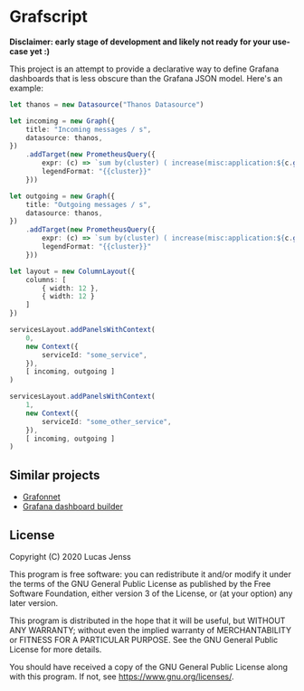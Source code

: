 # Grafscript

**Disclaimer: early stage of development and likely not ready for your use-case yet :)**

This project is an attempt to provide a declarative way to define Grafana dashboards that is less obscure than the Grafana JSON model. Here's an example:

```typescript
let thanos = new Datasource("Thanos Datasource")

let incoming = new Graph({
    title: "Incoming messages / s",
    datasource: thanos,
})
    .addTarget(new PrometheusQuery({
        expr: (c) => `sum by(cluster) ( increase(misc:application:${c.get('serviceId')}_incoming_messages[1m]))`,
        legendFormat: "{{cluster}}"
    }))

let outgoing = new Graph({
    title: "Outgoing messages / s",
    datasource: thanos,
})
    .addTarget(new PrometheusQuery({
        expr: (c) => `sum by(cluster) ( increase(misc:application:${c.get('serviceId')}_outgoing_messages[1m]))`,
        legendFormat: "{{cluster}}"
    }))

let layout = new ColumnLayout({
    columns: [
        { width: 12 },
        { width: 12 }
    ]
})

servicesLayout.addPanelsWithContext(
    0,
    new Context({
        serviceId: "some_service",
    }),
    [ incoming, outgoing ]
)

servicesLayout.addPanelsWithContext(
    1,
    new Context({
        serviceId: "some_other_service",
    }),
    [ incoming, outgoing ]
)
```


## Similar projects

* [Grafonnet](https://github.com/grafana/grafonnet-lib)
* [Grafana dashboard builder](https://github.com/jakubplichta/grafana-dashboard-builder)


## License

Copyright (C) 2020 Lucas Jenss

This program is free software: you can redistribute it and/or modify
it under the terms of the GNU General Public License as published by
the Free Software Foundation, either version 3 of the License, or
(at your option) any later version.

This program is distributed in the hope that it will be useful,
but WITHOUT ANY WARRANTY; without even the implied warranty of
MERCHANTABILITY or FITNESS FOR A PARTICULAR PURPOSE.  See the
GNU General Public License for more details.

You should have received a copy of the GNU General Public License
along with this program.  If not, see <https://www.gnu.org/licenses/>.